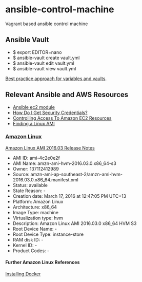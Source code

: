 # ansible-control-machine
Vagrant based ansible control machine

## Ansible Vault

  * $ export EDITOR=nano
  * $ ansible-vault create vault.yml
  * $ ansible-vault edit vault.yml
  * $ ansible-vault view vault.yml

[Best practice approach for variables and vaults](http://docs.ansible.com/ansible/playbooks_best_practices.html#best-practices-for-variables-and-vaults).

## Relevant Ansible and AWS Resources

  * [Ansible ec2 module](http://docs.ansible.com/ansible/ec2_module.html)
  * [How Do I Get Security Credentials?](http://docs.aws.amazon.com/general/latest/gr/getting-aws-sec-creds.html)
  * [Controlling Access To Amazon EC2 Resources](http://docs.aws.amazon.com/AWSEC2/latest/UserGuide/UsingIAM.html)
  * [Finding a Linux AMI](http://docs.aws.amazon.com/AWSEC2/latest/UserGuide/finding-an-ami.html)
  
### [Amazon Linux](https://aws.amazon.com/amazon-linux-ami/)

[Amazon Linux AMI 2016.03 Release Notes](https://aws.amazon.com/amazon-linux-ami/2016.03-release-notes/)

  * AMI ID: ami-4c2e0e2f
  * AMI Name: amzn-ami-hvm-2016.03.0.x86_64-s3
  * Owner: 137112412989
  * Source: amzn-ami-ap-southeast-2/amzn-ami-hvm-2016.03.0.x86_64.manifest.xml
  * Status: available
  * State Reason: -
  * Creation date: March 17, 2016 at 12:47:05 PM UTC+13
  * Platform: Amazon Linux
  * Architecture: x86_64
  * Image Type: machine
  * Virtualization type: hvm
  * Description: Amazon Linux AMI 2016.03.0 x86_64 HVM S3
  * Root Device Name: -
  * Root Device Type: instance-store
  * RAM disk ID: -
  * Kernel ID: -
  * Product Codes: -

#### Further Amazon Linux References

[Installing Docker](http://docs.aws.amazon.com/AmazonECS/latest/developerguide/docker-basics.html#install_docker)
